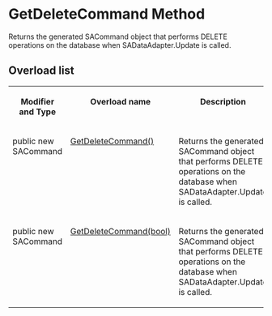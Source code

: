 <!-- loio3c102d6c6c5f1014b3ddaf3dcf69fa33 -->

# GetDeleteCommand Method

Returns the generated SACommand object that performs DELETE operations on the database when SADataAdapter.Update is called.



## Overload list


<table>
<tr>
<th valign="top">

Modifier and Type



</th>
<th valign="top">

Overload name



</th>
<th valign="top">

Description



</th>
</tr>
<tr>
<td valign="top">

public new SACommand



</td>
<td valign="top">

 [GetDeleteCommand\(\)](getdeletecommand-method-3c101d5.md) 



</td>
<td valign="top">

Returns the generated SACommand object that performs DELETE operations on the database when SADataAdapter.Update is called.



</td>
</tr>
<tr>
<td valign="top">

public new SACommand



</td>
<td valign="top">

 [GetDeleteCommand\(bool\)](getdeletecommand-bool-method-3c10253.md) 



</td>
<td valign="top">

Returns the generated SACommand object that performs DELETE operations on the database when SADataAdapter.Update is called.



</td>
</tr>
</table>

